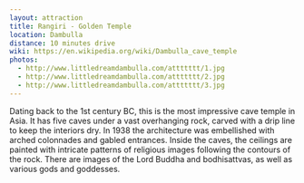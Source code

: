 ```yaml
---
layout: attraction
title: Rangiri - Golden Temple
location: Dambulla
distance: 10 minutes drive
wiki: https://en.wikipedia.org/wiki/Dambulla_cave_temple
photos:
  - http://www.littledreamdambulla.com/attttttt/1.jpg
  - http://www.littledreamdambulla.com/attttttt/2.jpg
  - http://www.littledreamdambulla.com/attttttt/3.jpg
---
```


Dating back to the 1st century BC, this is the most impressive cave temple in
Asia. It has five caves under a vast overhanging rock, carved with a drip line
to keep the interiors dry. In 1938 the architecture was embellished with arched
colonnades and gabled entrances. Inside the caves, the ceilings are painted
with intricate patterns of religious images following the contours of the rock.
There are images of the Lord Buddha and bodhisattvas, as well as various gods
and goddesses.

